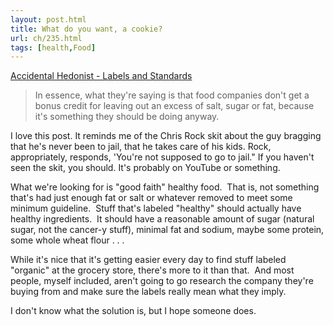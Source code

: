 ```yaml
---
layout: post.html
title: What do you want, a cookie?
url: ch/235.html
tags: [health,Food]
---
```

[Accidental Hedonist - Labels and Standards](http://www.accidentalhedonist.com/index.php/2006/11/10/labels_and_standards)

> In essence, what they're saying is that food companies don't get a bonus credit for leaving out an excess of salt, sugar or fat, because it's something they should be doing anyway.

I love this post. It reminds me of the Chris Rock skit about the guy bragging that he's never been to jail, that he takes care of his kids. Rock, appropriately, responds, 'You're not supposed to go to jail." If you haven't seen the skit, you should. It's probably on YouTube or something.

What we're looking for is "good faith" healthy food.  That is, not something that's had just enough fat or salt or whatever removed to meet some minimum guideline.  Stuff that's labeled "healthy" should actually have healthy ingredients.  It should have a reasonable amount of sugar (natural sugar, not the cancer-y stuff), minimal fat and sodium, maybe some protein, some whole wheat flour . . .

While it's nice that it's getting easier every day to find stuff labeled "organic" at the grocery store, there's more to it than that.  And most people, myself included, aren't going to go research the company they're buying from and make sure the labels really mean what they imply.

I don't know what the solution is, but I hope someone does.
